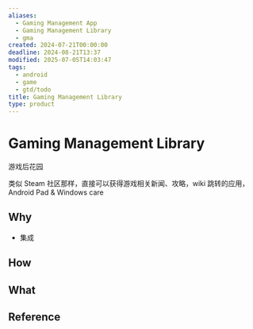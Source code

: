 ```yaml
---
aliases:
  - Gaming Management App
  - Gaming Management Library
  - gma
created: 2024-07-21T00:00:00
deadline: 2024-08-21T13:37
modified: 2025-07-05T14:03:47
tags:
  - android
  - game
  - gtd/todo
title: Gaming Management Library
type: product
---
```


# Gaming Management Library

游戏后花园

类似 Steam 社区那样，直接可以获得游戏相关新闻、攻略，wiki 跳转的应用，Android Pad & Windows care

## Why

- 集成

## How

## What

## Reference

